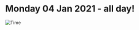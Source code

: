 # Monday 04 Jan 2021 - all day!
![Time](https://github.com/rich-ctm/today/workflows/Time/badge.svg)

